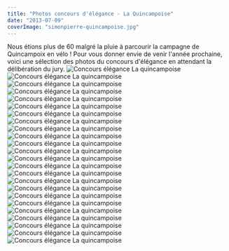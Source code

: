 ```yaml
---
title: "Photos concours d'élégance - La Quincampoise"
date: "2013-07-09"
coverImage: "simonpierre-quincampoise.jpg"
---
```


Nous étions plus de 60 malgré la pluie à parcourir la campagne de Quincampoix en vélo ! Pour vous donner envie de venir l'année prochaine, voici une sélection des photos du concours d'élégance en attendant la délibération du jury. ![Concours élégance La quincampoise](/uploads/19-photo-2013-06-22-0001-zoom2.jpg) ![Concours élégance La quincampoise](/uploads/19-photo-2013-06-22-0007-zoom2.jpg) ![Concours élégance La quincampoise](/uploads/19-photo-2013-06-22-0008-zoom.jpg) ![Concours élégance La quincampoise](/uploads/19-photo-2013-06-22-0011-zoom.jpg) ![Concours élégance La quincampoise](/uploads/19-photo-2013-06-22-0013-zoom.jpg) ![Concours élégance La quincampoise](/uploads/19-photo-2013-06-22-0015-zoom.jpg) ![Concours élégance La quincampoise](/uploads/19-photo-2013-06-22-0017-zoom.jpg) ![Concours élégance La quincampoise](/uploads/19-photo-2013-06-22-0019-zoom.jpg) ![Concours élégance La quincampoise](/uploads/19-photo-2013-06-22-0022-zoom.jpg) ![Concours élégance La quincampoise](/uploads/19-photo-2013-06-22-0024-zoom.jpg) ![Concours élégance La quincampoise](/uploads/19-photo-2013-06-22-0026-zoom.jpg) ![Concours élégance La quincampoise](/uploads/19-photo-2013-06-22-0029-zoom.jpg) ![Concours élégance La quincampoise](/uploads/19-photo-2013-06-22-0031-zoom.jpg) ![Concours élégance La quincampoise](/uploads/19-photo-2013-06-22-0036-zoom.jpg) ![Concours élégance La quincampoise](/uploads/19-photo-2013-06-22-0037-zoom.jpg) ![Concours élégance La quincampoise](/uploads/19-photo-2013-06-22-0041-zoom1.jpg) ![Concours élégance La quincampoise](/uploads/19-photo-2013-06-22-0050-zoom.jpg) ![Concours élégance La quincampoise](/uploads/19-photo-2013-06-22-0063-zoom.jpg) ![Concours élégance La quincampoise](/uploads/19-photo-2013-06-22-0071-zoom.jpg) ![Concours élégance La quincampoise](/uploads/20-photo-2013-06-22-0061-zoom.jpg) ![Concours élégance La quincampoise](/uploads/20-photo-2013-06-22-0065-zoom.jpg) ![Concours élégance La quincampoise](/uploads/20-photo-2013-06-22-0077-zoom.jpg) ![Concours élégance La quincampoise](/uploads/20-photo-2013-06-22-0079-zoom.jpg) ![Concours élégance La quincampoise](/uploads/20-photo-2013-06-22-0084-zoom.jpg)
